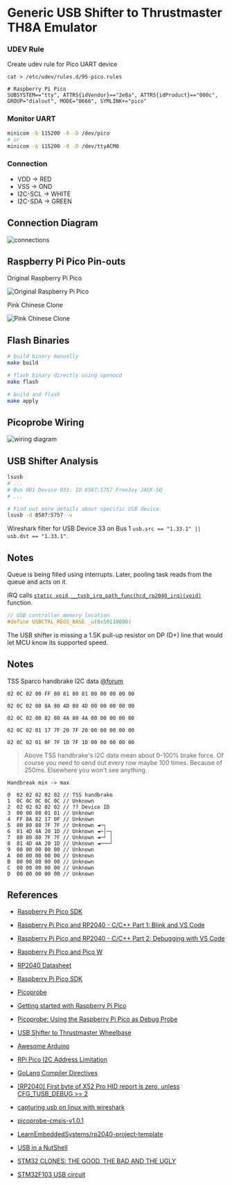 # Generic USB Shifter to Thrustmaster TH8A Emulator


### UDEV Rule

Create udev rule for Pico UART device

`cat > /etc/udev/rules.d/95-pico.rules`

```
# Raspberry Pi Pico
SUBSYSTEM=="tty", ATTRS{idVendor}=="2e8a", ATTRS{idProduct}=="000c", GROUP="dialout", MODE="0666", SYMLINK+="pico"

```

### Monitor UART

```bash
minicom -b 115200 -8 -D /dev/pico
# or 
minicom -b 115200 -8 -D /dev/ttyACM0
```

### Connection

- VDD -> RED
- VSS -> GND
- I2C-SCL -> WHITE
- I2C-SDA -> GREEN

## Connection Diagram

![connections](./images/connections.png)

## Raspberry Pi Pico Pin-outs

Original Raspberry Pi Pico

![Original Raspberry Pi Pico](./images/Raspberry-Pi-Pico-Pinout.jpg)

Pink Chinese Clone

![Pink Chinese Clone](./images/pink-pico-pinout.png)


## Flash Binaries

```bash
# build binary manually
make build

# flash binary directly using openocd
make flash

# build and flash
make apply
```


## Picoprobe Wiring

![wiring diagram](./images/picoprobe-conncetion.png)


## USB Shifter Analysis

```bash
lsusb
# ...
# Bus 001 Device 033: ID 8587:5757 FreeJoy JACK-SQ
# ...

# Find out more details about specific USB device.
lsusb -d 8587:5757 -v
```

Wireshark filter for USB Device 33 on Bus 1  `usb.src == "1.33.1" || usb.dst == "1.33.1"`. 


## Notes

Queue is being filled using interrupts. Later, pooling task reads from the queue and acts on it.

IRQ calls [`static void __tusb_irq_path_func(hcd_rp2040_irq)(void)`](/pico/pico-sdk/lib/tinyusb/src/portable/raspberrypi/rp2040/hcd_rp2040.c) function.

```c
// USB controller memory location
#define USBCTRL_REGS_BASE _u(0x50110000)

```

The USB shifter is missing a 1.5K pull-up resistor on DP (D+) line that would let MCU know its supported speed. 


## Notes

TSS Sparco handbrake I2C data [@forum](https://www.isrtv.com/forums/topic/24532-gearbox-connector-on-base/?do=findComment&comment=232234)

```
02 0C 02 00 FF 80 81 80 81 00 00 00 00 00

02 0C 02 00 8A 80 4D 80 4D 00 00 00 00 00

02 0C 02 00 82 80 4A 80 4A 00 00 00 00 00

02 0C 02 01 17 7F 20 7F 20 00 00 00 00 00

02 0C 02 01 0F 7F 1D 7F 1D 00 00 00 00 00
```

> Above TSS handbrake's I2C data mean about 0-100% brake force. Of course you need to send out every row maybe 100 times. Because of 250ms. Elsewhere you won't see anything.

```
Handbreak min -> max

0  02 02 02 02 02 // TSS handbrake
1  0C 0C 0C 0C 0C // Unknown
2  02 02 02 02 02 // ?? Device ID
3  00 00 00 01 01 // Unknown
4  FF 8A 82 17 0F // Unknown
5  80 80 80 7F 7F // Unknown ◄─┐
6  81 4D 4A 20 1D // Unknown ◄─│─┐
7  80 80 80 7F 7F // Unknown ◄─┘ │
8  81 4D 4A 20 1D // Unknown ◄───┘
9  00 00 00 00 00 // Unknown
A  00 00 00 00 00 // Unknown
B  00 00 00 00 00 // Unknown
C  00 00 00 00 00 // Unknown
D  00 00 00 00 00 // Unknown
```

## References

- [Raspberry Pi Pico SDK](https://github.com/raspberrypi/pico-sdk)
- [Raspberry Pi Pico and RP2040 - C/C++ Part 1: Blink and VS Code](https://www.digikey.lt/en/maker/projects/raspberry-pi-pico-and-rp2040-cc-part-1-blink-and-vs-code/7102fb8bca95452e9df6150f39ae8422)
- [Raspberry Pi Pico and RP2040 - C/C++ Part 2: Debugging with VS Code](https://www.digikey.be/en/maker/projects/raspberry-pi-pico-and-rp2040-cc-part-2-debugging-with-vs-code/470abc7efb07432b82c95f6f67f184c0)
- [Raspberry Pi Pico and Pico W](https://www.raspberrypi.com/documentation/microcontrollers/raspberry-pi-pico.html)
- [RP2040 Datasheet](https://datasheets.raspberrypi.com/rp2040/rp2040-datasheet.pdf)
- [Raspberry Pi Pico SDK](https://github.com/raspberrypi/pico-sdk)
- [Picoprobe](https://github.com/raspberrypi/picoprobe)
- [Getting started with Raspberry Pi Pico](https://datasheets.raspberrypi.com/pico/getting-started-with-pico.pdf)
- [Picoprobe: Using the Raspberry Pi Pico as Debug Probe](https://mcuoneclipse.com/2022/09/17/picoprobe-using-the-raspberry-pi-pico-as-debug-probe/)

- [USB Shifter to Thrustmaster Wheelbase](https://github.com/azzajess/USB-Shifter-to-Thrustmaster-Wheelbase)
- [Awesome Arduino](https://github.com/Lembed/Awesome-arduino)
- [RPi Pico I2C Address Limitation](https://raspberrypi.github.io/pico-sdk-doxygen/group__hardware__i2c.html#i2c_example)
- [GoLang Compiler Directives](https://pkg.go.dev/cmd/compile#hdr-Compiler_Directives)
- [[RP2040] First byte of X52 Pro HID report is zero, unless CFG_TUSB_DEBUG >= 2](https://github.com/hathach/tinyusb/issues/1883)
- [capturing usb on linux with wireshark](https://www.youtube.com/watch?app=desktop&v=bhZqA1By314)
- [picoprobe-cmsis-v1.0.1](https://github.com/raspberrypi/picoprobe/releases/tag/picoprobe-cmsis-v1.0.1)
- [LearnEmbeddedSystems/rp2040-project-template](https://github.com/LearnEmbeddedSystems/rp2040-project-template/tree/5f169a12eb940ed6a86003672052db57d2a82abc)
- [USB in a NutShell](https://www.beyondlogic.org/usbnutshell/usb2.shtml)
- [STM32 CLONES: THE GOOD, THE BAD AND THE UGLY](https://hackaday.com/2020/10/22/stm32-clones-the-good-the-bad-and-the-ugly/)
- [STM32F103 USB circuit](https://community.st.com/s/question/0D50X00009XkY1uSAF/stm32f103-usb-circuit)